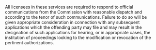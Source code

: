 All licensees in these services are required to respond to official communications from the Commission with reasonable dispatch and according to the tenor of such communications. Failure to do so will be given appropriate consideration in connection with any subsequent applications which the offending party may file and may result in the designation of such applications for hearing, or in appropriate cases, the institution of proceedings looking to the modification or revocation of the pertinent authorizations.

